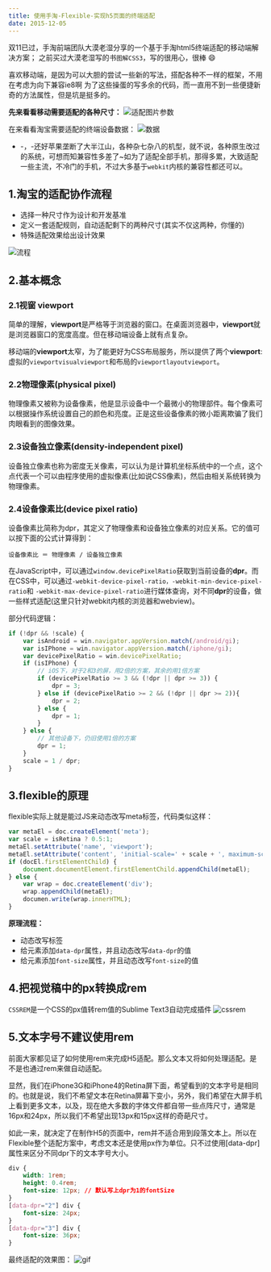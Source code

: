 ```yaml
---
title: 使用手淘-Flexible-实现h5页面的终端适配
date: 2015-12-05
---
```


双11已过，手淘前端团队大漠老湿分享的一个基于手淘html5终端适配的移动端解决方案；
之前买过大漠老湿写的书`图解CSS3`，写的很用心，很棒 😄

喜欢移动端，是因为可以大胆的尝试一些新的写法，搭配各种不一样的框架，不用在考虑为向下兼容ie8啊 为了这些操蛋的写多余的代码，而一直用不到一些便捷新奇的方法属性，但是坑是挺多的。

<!-- more -->

**先来看看移动需要适配的各种尺寸：**
![适配图片参数](https://camo.githubusercontent.com/9598a107e7f7029717f52192c90dcaf7008e49c1/687474703a2f2f7777772e773363706c75732e636f6d2f73697465732f64656661756c742f66696c65732f626c6f67732f323031352f313531312f72656d2d342e706e67)

在来看看淘宝需要适配的终端设备数据：
![数据](https://camo.githubusercontent.com/ab4450a21060ca291fc6b7ddc9592c94467d6bd6/687474703a2f2f7777772e773363706c75732e636f6d2f73697465732f64656661756c742f66696c65732f626c6f67732f323031352f313531312f72656d2d372e706e67)

- -，-还好苹果垄断了大半江山，各种杂七杂八的机型，就不说，各种原生改过的系统，可想而知兼容性多差了~如为了适配全部手机，那得多累，大致适配一些主流，不冷门的手机，不过大多基于`webkit`内核的兼容性都还可以。


## 1.淘宝的适配协作流程
- 选择一种尺寸作为设计和开发基准
- 定义一套适配规则，自动适配剩下的两种尺寸(其实不仅这两种，你懂的)
- 特殊适配效果给出设计效果

![流程](https://camo.githubusercontent.com/8e69ed933a0eff873d4a2b3667461d1e3ec2d790/687474703a2f2f7777772e773363706c75732e636f6d2f73697465732f64656661756c742f66696c65732f626c6f67732f323031352f313531312f72656d2d362e6a7067)


## 2.基本概念
### 2.1视窗 viewport
简单的理解，**viewport**是严格等于浏览器的窗口。在桌面浏览器中，**viewport**就是浏览器窗口的宽度高度。但在移动端设备上就有点复杂。

移动端的**viewport**太窄，为了能更好为CSS布局服务，所以提供了两个**viewport**:虚拟的`viewportvisualviewport`和布局的`viewportlayoutviewport`。

### 2.2物理像素(physical pixel)
物理像素又被称为设备像素，他是显示设备中一个最微小的物理部件。每个像素可以根据操作系统设置自己的颜色和亮度。正是这些设备像素的微小距离欺骗了我们肉眼看到的图像效果。

### 2.3设备独立像素(density-independent pixel)
设备独立像素也称为密度无关像素，可以认为是计算机坐标系统中的一个点，这个点代表一个可以由程序使用的虚拟像素(比如说CSS像素)，然后由相关系统转换为物理像素。

### 2.4设备像素比(device pixel ratio)
设备像素比简称为dpr，其定义了物理像素和设备独立像素的对应关系。它的值可以按下面的公式计算得到：

    设备像素比 ＝ 物理像素 / 设备独立像素


在JavaScript中，可以通过`window.devicePixelRatio`获取到当前设备的**dpr**。而在CSS中，可以通过`-webkit-device-pixel-ratio，-webkit-min-device-pixel-ratio`和 `-webkit-max-device-pixel-ratio`进行媒体查询，对不同**dpr**的设备，做一些样式适配(这里只针对webkit内核的浏览器和webview)。


部分代码逻辑：
```js
if (!dpr && !scale) {
    var isAndroid = win.navigator.appVersion.match(/android/gi);
    var isIPhone = win.navigator.appVersion.match(/iphone/gi);
    var devicePixelRatio = win.devicePixelRatio;
    if (isIPhone) {
        // iOS下，对于2和3的屏，用2倍的方案，其余的用1倍方案
        if (devicePixelRatio >= 3 && (!dpr || dpr >= 3)) {
            dpr = 3;
        } else if (devicePixelRatio >= 2 && (!dpr || dpr >= 2)){
            dpr = 2;
        } else {
            dpr = 1;
        }
    } else {
        // 其他设备下，仍旧使用1倍的方案
        dpr = 1;
    }
    scale = 1 / dpr;
}
```

## 3.flexible的原理
flexible实际上就是能过JS来动态改写meta标签，代码类似这样：
```js
var metaEl = doc.createElement('meta');
var scale = isRetina ? 0.5:1;
metaEl.setAttribute('name', 'viewport');
metaEl.setAttribute('content', 'initial-scale=' + scale + ', maximum-scale=' + scale + ', minimum-scale=' + scale + ', user-scalable=no');
if (docEl.firstElementChild) {
    document.documentElement.firstElementChild.appendChild(metaEl);
} else {
    var wrap = doc.createElement('div');
    wrap.appendChild(metaEl);
    documen.write(wrap.innerHTML);
}
```

**原理流程：**

- 动态改写<meta>标签
- 给<html>元素添加`data-dpr`属性，并且动态改写`data-dpr`的值
- 给<html>元素添加`font-size`属性，并且动态改写`font-size`的值

## 4.把视觉稿中的px转换成rem
`CSSREM`是一个CSS的px值转rem值的Sublime Text3自动完成插件
![cssrem](https://camo.githubusercontent.com/7bc50fa37be4ada5d263152a107125a216a6936c/687474703a2f2f7777772e773363706c75732e636f6d2f73697465732f64656661756c742f66696c65732f626c6f67732f323031352f313531312f63737372656d2e676966)

## 5.文本字号不建议使用rem
前面大家都见证了如何使用rem来完成H5适配。那么文本又将如何处理适配。是不是也通过rem来做自动适配。

显然，我们在iPhone3G和iPhone4的Retina屏下面，希望看到的文本字号是相同的。也就是说，我们不希望文本在Retina屏幕下变小，另外，我们希望在大屏手机上看到更多文本，以及，现在绝大多数的字体文件都自带一些点阵尺寸，通常是16px和24px，所以我们不希望出现13px和15px这样的奇葩尺寸。

如此一来，就决定了在制作H5的页面中，rem并不适合用到段落文本上。所以在Flexible整个适配方案中，考虑文本还是使用px作为单位。只不过使用[data-dpr]属性来区分不同dpr下的文本字号大小。
```css
div {
    width: 1rem;
    height: 0.4rem;
    font-size: 12px; // 默认写上dpr为1的fontSize
}
[data-dpr="2"] div {
    font-size: 24px;
}
[data-dpr="3"] div {
    font-size: 36px;
}
```

最终适配的效果图：
![gif](https://ohv0hyr4v.qnssl.com/2.gif)


